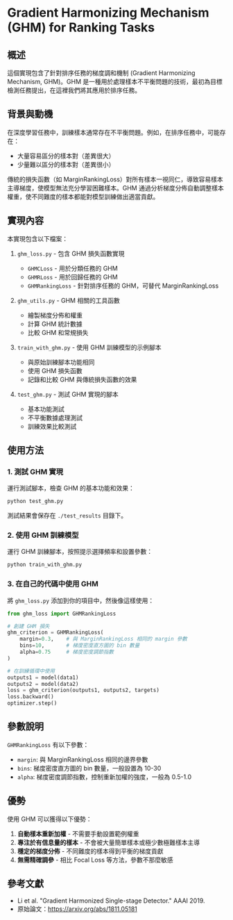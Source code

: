 # Gradient Harmonizing Mechanism (GHM) for Ranking Tasks

## 概述

這個實現包含了針對排序任務的梯度調和機制 (Gradient Harmonizing Mechanism, GHM)。GHM 是一種用於處理樣本不平衡問題的技術，最初為目標檢測任務提出，在這裡我們將其應用於排序任務。

## 背景與動機

在深度學習任務中，訓練樣本通常存在不平衡問題。例如，在排序任務中，可能存在：
- 大量容易區分的樣本對（差異很大）
- 少量難以區分的樣本對（差異很小）

傳統的損失函數（如 MarginRankingLoss）對所有樣本一視同仁，導致容易樣本主導梯度，使模型無法充分學習困難樣本。GHM 通過分析梯度分佈自動調整樣本權重，使不同難度的樣本都能對模型訓練做出適當貢獻。

## 實現內容

本實現包含以下檔案：

1. `ghm_loss.py` - 包含 GHM 損失函數實現
   - `GHMCLoss` - 用於分類任務的 GHM
   - `GHMRLoss` - 用於回歸任務的 GHM
   - `GHMRankingLoss` - 針對排序任務的 GHM，可替代 MarginRankingLoss

2. `ghm_utils.py` - GHM 相關的工具函數
   - 繪製梯度分佈和權重
   - 計算 GHM 統計數據
   - 比較 GHM 和常規損失

3. `train_with_ghm.py` - 使用 GHM 訓練模型的示例腳本
   - 與原始訓練腳本功能相同
   - 使用 GHM 損失函數
   - 記錄和比較 GHM 與傳統損失函數的效果

4. `test_ghm.py` - 測試 GHM 實現的腳本
   - 基本功能測試
   - 不平衡數據處理測試
   - 訓練效果比較測試

## 使用方法

### 1. 測試 GHM 實現

運行測試腳本，檢查 GHM 的基本功能和效果：

```bash
python test_ghm.py
```

測試結果會保存在 `./test_results` 目錄下。

### 2. 使用 GHM 訓練模型

運行 GHM 訓練腳本，按照提示選擇頻率和設置參數：

```bash
python train_with_ghm.py
```

### 3. 在自己的代碼中使用 GHM

將 `ghm_loss.py` 添加到你的項目中，然後像這樣使用：

```python
from ghm_loss import GHMRankingLoss

# 創建 GHM 損失
ghm_criterion = GHMRankingLoss(
    margin=0.3,    # 與 MarginRankingLoss 相同的 margin 參數
    bins=10,       # 梯度密度直方圖的 bin 數量
    alpha=0.75     # 梯度密度調節指數
)

# 在訓練循環中使用
outputs1 = model(data1)
outputs2 = model(data2)
loss = ghm_criterion(outputs1, outputs2, targets)
loss.backward()
optimizer.step()
```

## 參數說明

`GHMRankingLoss` 有以下參數：

- `margin`: 與 MarginRankingLoss 相同的邊界參數
- `bins`: 梯度密度直方圖的 bin 數量，一般設置為 10-30
- `alpha`: 梯度密度調節指數，控制重新加權的強度，一般為 0.5-1.0

## 優勢

使用 GHM 可以獲得以下優勢：

1. **自動樣本重新加權** - 不需要手動設置範例權重
2. **專注於有信息量的樣本** - 不會被大量簡單樣本或極少數極難樣本主導
3. **穩定的梯度分佈** - 不同難度的樣本得到平衡的梯度貢獻
4. **無需精確調參** - 相比 Focal Loss 等方法，參數不那麼敏感

## 參考文獻

- Li et al. "Gradient Harmonized Single-stage Detector." AAAI 2019.
- 原始論文：https://arxiv.org/abs/1811.05181 